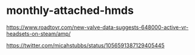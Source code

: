 # monthly-attached-hmds

https://www.roadtovr.com/new-valve-data-suggests-648000-active-vr-headsets-on-steam/amp/

https://twitter.com/micahstubbs/status/1056591387129405445
